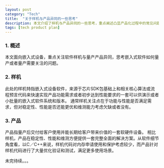 ```yaml
---
layout: post
category: "Tech"
title:  "关于样机与产品异同的一些思考"
description: 本文介绍了样机与产品异同的一些思考，重点阐述凸显产品化过程中的常见问题。
tags: [tech product plan]
---
```


### 1. 概述  ###
本文面向嵌入式设备，重点关注软件样机与量产产品异同，思考嵌入式软件如何量产或者量产需要关注的问题。


### 2. 样机  ###
此处的样机特指嵌入式设备软件，来源于芯片SDK包基础上和相关核心算法或流程预言代码来快速实现产品功能需求或者初步达到性能要求的一套可以供演示或者小批量的嵌入式软件系统和版本。
通常样机关注点在于功能与性能是否满足需求，但对稳定性、性能是否还能更优和维测能力考虑欠缺或者没有。

### 3. 产品  ###
产品指量产后交付给客户使用并能长期给客户带来价值的一套软硬件设备。
相比样机，产品在稳定性、性能和维测方便提供一套完整全面的解决方案。从软件细节角度看，以C／C++来说，样机代码对内存申请使用和保护考虑较少，而产品针对样机代码进行了大量优化验证和测试，满足更多使用场景。

未完待续。。。

